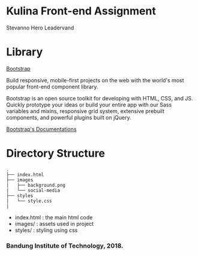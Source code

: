 # Kulina Front-end Assignment
Stevanno Hero Leadervand

# Library
[Bootstrap](https://www.google.com)

Build responsive, mobile-first projects on the web with the world's most popular front-end component library.

Bootstrap is an open source toolkit for developing with HTML, CSS, and JS. Quickly prototype your ideas or build your entire app with our Sass variables and mixins, responsive grid system, extensive prebuilt components, and powerful plugins built on jQuery.

[Bootstrap's Documentations](https://getbootstrap.com/docs/4.1/getting-started/introduction/)

# Directory Structure
```
.
├── index.html
├── images
|   ├── background.png
|   └── social-media
├── styles
|   └── style.css
|
```

- index.html : the main html code
- images/ : assets used in project
- styles/ : styling using css

### Bandung Institute of Technology, 2018.